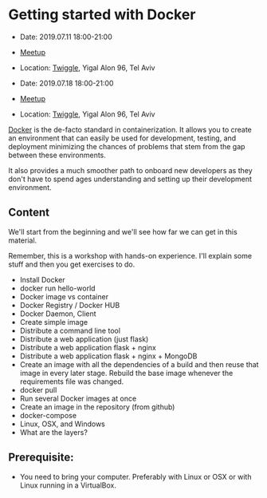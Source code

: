 # Getting started with Docker

* Date: 2019.07.11 18:00-21:00
* [Meetup](https://www.meetup.com/Code-Mavens/events/262648039)
* Location: [Twiggle](https://twiggle.com/), Yigal Alon 96, Tel Aviv

* Date: 2019.07.18 18:00-21:00
* [Meetup](https://www.meetup.com/Code-Mavens/events/262962501/)
* Location: [Twiggle](https://twiggle.com/), Yigal Alon 96, Tel Aviv

[Docker](https://www.docker.com/) is the de-facto standard in containerization.
It allows you to create an environment that can easily be used for development, testing, and deployment
minimizing the chances of problems that stem from the gap between these environments.

It also provides a much smoother path to onboard new developers as they don't have to spend ages understanding and
setting up their development environment.


## Content

We'll start from the beginning and we'll see how far we can get in this material.

Remember, this is a workshop with hands-on experience. I'll explain some stuff and then you get exercises to do.


* Install Docker
* docker run hello-world
* Docker image vs container
* Docker Registry / Docker HUB
* Docker Daemon, Client
* Create simple image
* Distribute a command line tool
* Distribute a web application (just flask)
* Distribute a web application flask + nginx
* Distribute a web application flask + nginx + MongoDB
* Create an image with all the dependencies of a build and then reuse that image in every later stage. Rebuild the base image whenever the requirements file was changed.
* docker pull
* Run several Docker images at once
* Create an image in the repository (from github)
* docker-compose
* Linux, OSX, and Windows
* What are the layers?

## Prerequisite:

* You need to bring your computer. Preferably with Linux or OSX or with Linux running in a VirtualBox.

